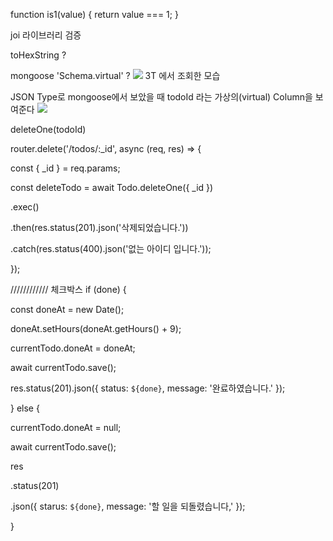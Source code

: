 
function is1(value) {
	return value === 1;
}

joi 라이브러리 검증

toHexString ?


mongoose  'Schema.virtual' ?
![](https://i.imgur.com/D07Co2s.png)
3T 에서 조회한 모습 

JSON Type로 mongoose에서 보았을 때
todoId 라는 가상의(virtual) Column을 보여준다 
![](https://i.imgur.com/W3t6zdq.png)


deleteOne(todoId) 

router.delete('/todos/:_id', async (req, res) => {

const { _id } = req.params;

const deleteTodo = await Todo.deleteOne({ _id })

.exec()

.then(res.status(201).json('삭제되었습니다.'))

.catch(res.status(400).json('없는 아이디 입니다.'));

});



 //////////// 체크박스
if (done) {

const doneAt = new Date();

doneAt.setHours(doneAt.getHours() + 9);

currentTodo.doneAt = doneAt;

await currentTodo.save();

res.status(201).json({ status: `${done}`, message: '완료하였습니다.' });

} else {

currentTodo.doneAt = null;

await currentTodo.save();

res

.status(201)

.json({ starus: `${done}`, message: '할 일을 되돌렸습니다,' });

}
